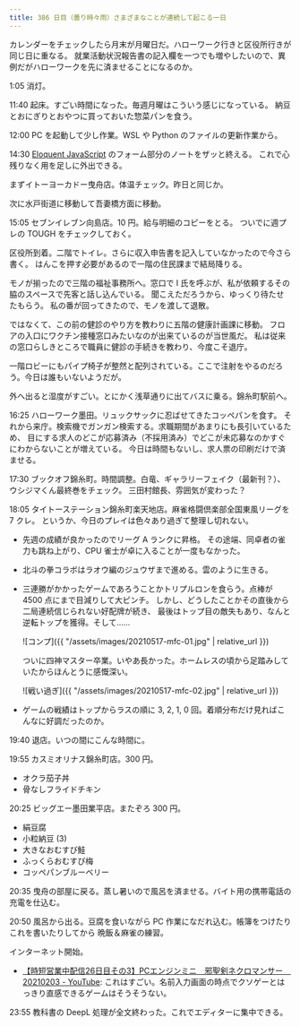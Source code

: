 ```yaml
---
title: 386 日目（曇り時々雨）さまざまなことが連続して起こる一日
---
```


カレンダーをチェックしたら月末が月曜日だ。ハローワーク行きと区役所行きが同じ日に重なる。
就業活動状況報告書の記入欄を一つでも増やしたいので、異例だがハローワークを先に済ませることになるのか。

1:05 消灯。

11:40 起床。すごい時間になった。毎週月曜はこういう感じになっている。
納豆とおにぎりとおやつに買っておいた惣菜パンを食う。

12:00 PC を起動して少し作業。WSL や Python のファイルの更新作業から。

14:30 [Eloquent JavaScript][Haverbeke18] のフォーム部分のノートをザッと終える。
これで心残りなく用を足しに外出できる。

まずイトーヨーカドー曳舟店。体温チェック。昨日と同じか。

次に水戸街道に移動して吾妻橋方面に移動。

15:05 セブンイレブン向島店。10 円。給与明細のコピーをとる。
ついでに週プレの TOUGH をチェックしておく。

区役所到着。二階でトイレ。さらに収入申告書を記入していなかったので今さら書く。
はんこを押す必要があるので一階の住民課まで結局降りる。

モノが揃ったので三階の福祉事務所へ。窓口で I 氏を呼ぶが、私が依頼するその脇のスペースで先客と話し込んでいる。
聞こえただろうから、ゆっくり待たせたもらう。
私の番が回ってきたので、モノを渡して退散。

ではなくて、この前の健診のやり方を教わりに五階の健康計画課に移動。
フロアの入口にワクチン接種窓口みたいなのが出来ているのが当世風だ。
私は従来の窓口らしきところで職員に健診の手続きを教わり、今度こそ退庁。

一階ロビーにもパイプ椅子が整然と配列されている。ここで注射をやるのだろう。今日は誰もいないようだが。

外へ出ると湿度がすごい。とにかく浅草通りに出てバスに乗る。錦糸町駅前へ。

16:25 ハローワーク墨田。リュックサックに忍ばせてきたコッペパンを食す。
それから来庁。検索機でガンガン検索する。求職期間があまりにも長引いているため、
目にする求人のどこが応募済み（不採用済み）でどこが未応募なのかすぐにわからないことが増えている。
今日は時間もないし、求人票の印刷だけで済ませる。

17:30 ブックオフ錦糸町。時間調整。白竜、ギャラリーフェイク（最新刊？）、ウシジマくん最終巻をチェック。
三田村館長、雰囲気が変わった？

18:05 タイトーステーション錦糸町楽天地店。麻雀格闘倶楽部全国東風リーグを 7 クレ。
というか、今日のプレイは色々あり過ぎて整理し切れない。

* 先週の成績が良かったのでリーグ A ランクに昇格。
  その途端、同卓者の雀力も跳ね上がり、CPU 雀士が卓に入ることが一度もなかった。
* 北斗の拳コラボはラオウ編のジュウザまで進める。雲のように生きる。
* 三連勝がかかったゲームであろうことかトリプルロンを食らう。点棒が 4500 点にまで目減りして大ピンチ。
  しかし、どうしたことかその直後から二局連続信じられない好配牌が続き、
  最後はトップ目の敵失もあり、なんと逆転トップを獲得。そして……

  ![コンプ]({{ "/assets/images/20210517-mfc-01.jpg" | relative_url }})

  ついに四神マスター卒業。いやあ長かった。ホームレスの頃から足踏みしていたからほんとうに感慨深い。

  ![戦い過ぎ]({{ "/assets/images/20210517-mfc-02.jpg" | relative_url }})

* ゲームの戦績はトップからラスの順に 3, 2, 1, 0 回。着順分布だけ見ればこんなに好調だったのか。

19:40 退店。いつの間にこんな時間に。

19:55 カスミオリナス錦糸町店。300 円。

* オクラ茄子丼
* 骨なしフライドチキン

20:25 ビッグエー墨田業平店。またぞろ 300 円。

* 絹豆腐
* 小粒納豆 (3)
* 大きなおむすび鮭
* ふっくらおむすび梅
* コッペパンブルーベリー

20:35 曳舟の部屋に戻る。蒸し暑いので風呂を済ませる。バイト用の携帯電話の充電を仕込む。

20:50 風呂から出る。豆腐を食いながら PC 作業になだれ込む。帳簿をつけたりこれを書いたりしてから
晩飯＆麻雀の練習。

インターネット開始。

* [【時短営業中配信26日目その3】PCエンジンミニ　邪聖剣ネクロマンサー　20210203 - YouTube](https://www.youtube.com/watch?v=BuTi5wCl710):
  これはすごい。名前入力画面の時点でクソゲーとはっきり直感できるゲームはそうそうない。

23:55 教科書の DeepL 処理が全文終わった。これでエディターに集中できる。

[Haverbeke18]: https://eloquentjavascript.net/
